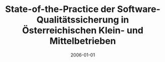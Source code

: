 ---
abstract: ''
authors:
- Stefan Toth
date: '2006-01-01'
featured: false
links:
- name: Publik
  url: https://publik.tuwien.ac.at/showentry.php?ID=140864&lang=2
publication_types:
- '7'
publishDate: '2006-01-01'
title: State-of-the-Practice der Software-Qualitätssicherung in Österreichischen Klein-
  und Mittelbetrieben
url_pdf: ''
---